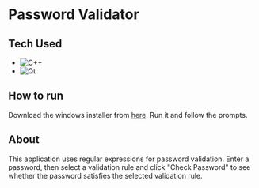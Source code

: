 # Password Validator
## Tech Used
- ![C++](https://img.shields.io/badge/c++-%2300599C.svg?style=for-the-badge&logo=c%2B%2B&logoColor=white)
- ![Qt](https://img.shields.io/badge/Qt-%23217346.svg?style=for-the-badge&logo=Qt&logoColor=white)

## How to run
Download the windows installer from [here](https://github.com/zaks276/password-validator/releases/tag/v1.0.0). Run it and follow the prompts.
## About
This application uses regular expressions for password validation. 
Enter a password, then select a validation rule and click "Check Password" to see whether the password satisfies the selected validation rule.
